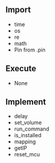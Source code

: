 ## Import
- time
- os
- re
- math
- Pin from .pin

## Execute
- None

## Implement
- delay
- set_volume
- run_command
- is_installed
- mapping
- getIP
- reset_mcu
